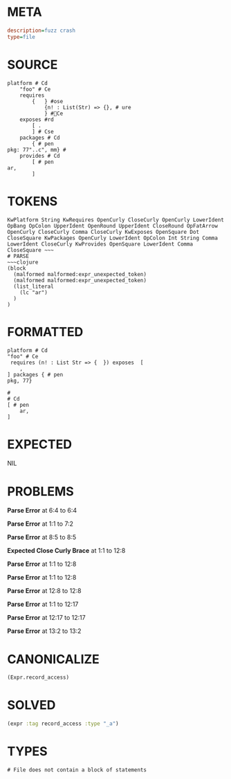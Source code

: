 # META
~~~ini
description=fuzz crash
type=file
~~~
# SOURCE
~~~roc
platform # Cd
	"foo" # Ce
	requires
		{	} #ose
			{n! : List(Str) => {}, # ure
			} #Ce
	exposes #rd
		[ .
		] # Cse
	packages # Cd
		{ # pen
pkg: 77"..c", mm} #
	provides # Cd
		[ # pen
ar,
		]
~~~
# TOKENS
~~~text
KwPlatform String KwRequires OpenCurly CloseCurly OpenCurly LowerIdent OpBang OpColon UpperIdent OpenRound UpperIdent CloseRound OpFatArrow OpenCurly CloseCurly Comma CloseCurly KwExposes OpenSquare Dot CloseSquare KwPackages OpenCurly LowerIdent OpColon Int String Comma LowerIdent CloseCurly KwProvides OpenSquare LowerIdent Comma CloseSquare ~~~
# PARSE
~~~clojure
(block
  (malformed malformed:expr_unexpected_token)
  (malformed malformed:expr_unexpected_token)
  (list_literal
    (lc "ar")
  )
)
~~~
# FORMATTED
~~~roc
platform # Cd
"foo" # Ce
 requires (n! : List Str => {  }) exposes  [
	,
] packages { # pen
pkg, 77}

#
# Cd
[ # pen
	ar,
]
~~~
# EXPECTED
NIL
# PROBLEMS
**Parse Error**
at 6:4 to 6:4

**Parse Error**
at 1:1 to 7:2

**Parse Error**
at 8:5 to 8:5

**Expected Close Curly Brace**
at 1:1 to 12:8

**Parse Error**
at 1:1 to 12:8

**Parse Error**
at 1:1 to 12:8

**Parse Error**
at 12:8 to 12:8

**Parse Error**
at 1:1 to 12:17

**Parse Error**
at 12:17 to 12:17

**Parse Error**
at 13:2 to 13:2

# CANONICALIZE
~~~clojure
(Expr.record_access)
~~~
# SOLVED
~~~clojure
(expr :tag record_access :type "_a")
~~~
# TYPES
~~~roc
# File does not contain a block of statements
~~~
